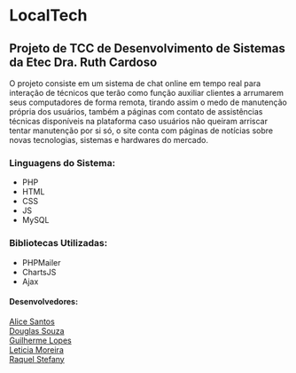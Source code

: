 # LocalTech

## Projeto de TCC de Desenvolvimento de Sistemas da Etec Dra. Ruth Cardoso

O projeto consiste em um sistema de chat online em tempo real para interação de técnicos que terão como função auxiliar clientes a arrumarem seus computadores de forma remota, tirando assim o medo de manutenção própria dos usuários, também a páginas com contato de assistências técnicas disponíveis na plataforma caso usuários não queiram arriscar tentar manutenção por si só, o site conta com páginas de notícias sobre novas tecnologias, sistemas e hardwares do mercado.

### Linguagens do Sistema:
- PHP
- HTML
- CSS
- JS
- MySQL

### Bibliotecas Utilizadas:
- PHPMailer
- ChartsJS
- Ajax

#### Desenvolvedores:
<a href="https://www.linkedin.com/in/alice-santos-070a81206/" target="blank">
  Alice Santos
</a>
<br>
<a href="https://www.linkedin.com/in/douglas-souza-5a2527221/" target="blank">
  Douglas Souza
</a>
<br>
<a href="https://www.instagram.com/guilhermelopes392/" target="blank">
  Guilherme Lopes
</a>
<br>
<a href="https://www.instagram.com/lemoreirafrr/" target="blank">
  Leticia Moreira
</a>
<br>
<a href="https://www.linkedin.com/in/raquel-stefany-generoso-rodrigues-a51a7a201/" target="blank">
  Raquel Stefany
</a>
